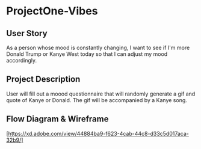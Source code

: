 # ProjectOne-Vibes

## User Story
 
As a person whose mood is constantly changing, I want to see if I'm more Donald Trump or Kanye West today so that I can adjust my mood accordingly.

## Project Description

User will fill out a moood questionnaire that will randomly generate a gif and quote of Kanye or Donald. The gif will be accompanied by a Kanye song.


## Flow Diagram & Wireframe
[https://xd.adobe.com/view/44884ba9-f623-4cab-44c8-d33c5d017aca-32b9/]


